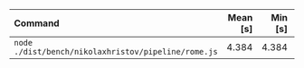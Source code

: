 | Command | Mean [s] | Min [s] | Max [s] | Relative |
|:---|---:|---:|---:|---:|
| `node ./dist/bench/nikolaxhristov/pipeline/rome.js` | 4.384 | 4.384 | 4.384 | 1.00 |
